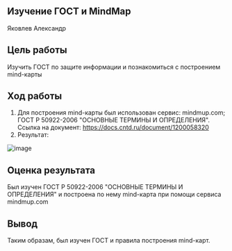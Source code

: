 ## Изучение ГОСТ и MindMap

Яковлев Александр

## Цель работы

Изучить ГОСТ по защите информации и познакомиться с построением mind-карты

## Ход работы

1. Для построения mind-карты был использован сервис: mindmup.com; ГОСТ Р 50922-2006 "ОСНОВНЫЕ ТЕРМИНЫ И ОПРЕДЕЛЕНИЯ". Ссылка на документ: https://docs.cntd.ru/document/1200058320
2. Результат:

![image](https://github.com/Marshallmeow/protectsystem/assets/89981827/6c3bb98a-f37f-4f04-bf2d-eab4c8c5d8fc)

## Оценка результата
Был изучен ГОСТ Р 50922-2006 "ОСНОВНЫЕ ТЕРМИНЫ И ОПРЕДЕЛЕНИЯ" и построена по нему mind-карта при помощи сервиса mindmup.com

## Вывод

Таким образам, был изучен ГОСТ и правила построения mind-карт.
